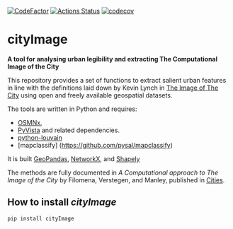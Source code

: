 [![CodeFactor](https://www.codefactor.io/repository/github/g-filomena/cityimage/badge)](https://www.codefactor.io/repository/github/g-filomena/cityimage)
[![Actions Status](https://github.com/g-filomena/cityimage/workflows/tests/badge.svg)](https://github.com//g-filomena/cityimage/actions?query=workflow%3Atests)
[![codecov](https://codecov.io/gh/g-filomena/cityImage/branch/master/graph/badge.svg)](https://codecov.io/gh/g-filomena/cityImage)

# cityImage

**A tool for analysing urban legibility and extracting The Computational Image of the City**

This repository provides a set of functions to extract salient urban features in line with the definitions laid down by Kevin Lynch in [The Image of The City](https://mitpress.mit.edu/books/image-city) using open and freely available geospatial datasets.

The tools are written in Python and requires:

* [OSMNx](https://osmnx.readthedocs.io/en/stable/), 
* [PyVista](https://docs.pyvista.org/version/stable/) and related dependencies.
* [python-louvain](https://github.com/taynaud/python-louvain)
* [mapclassify] (https://github.com/pysal/mapclassify)

It is built [GeoPandas](https://github.com/geopandas/geopandas), [NetworkX](https://github.com/networkx/networkx), and [Shapely](https://github.com/shapely/shapely)

The methods are fully documented in *A Computational approach to The Image of the City* by Filomena, Verstegen, and Manley, published in [Cities](https://doi.org/10.1016/j.cities.2019.01.006).

## How to install *cityImage*

    pip install cityImage
